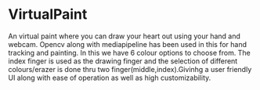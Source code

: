 # VirtualPaint
An virtual paint where you can draw your heart out using your hand and webcam. Opencv along with mediapipeline has been used in this for hand tracking and painting.
In this we have 6 colour options to choose from. The index finger is used as the drawing finger and the selection of different colours/erazer is done thru two finger(middle,index).Givinhg a user friendly UI along with ease of operation as well as high customizability.
